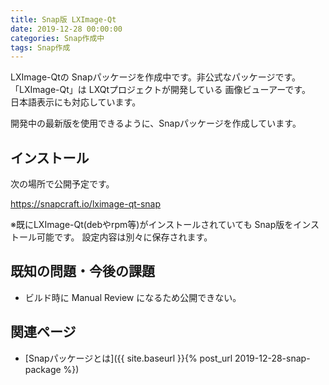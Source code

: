 ```yaml
---
title: Snap版 LXImage-Qt
date: 2019-12-28 00:00:00
categories: Snap作成中
tags: Snap作成
---
```


LXImage-Qtの Snapパッケージを作成中です。非公式なパッケージです。  
「LXImage-Qt」は LXQtプロジェクトが開発している 画像ビューアーです。  
日本語表示にも対応しています。

開発中の最新版を使用できるように、Snapパッケージを作成しています。

## インストール

次の場所で公開予定です。

<https://snapcraft.io/lximage-qt-snap>

※既にLXImage-Qt(debやrpm等)がインストールされていても Snap版をインストール可能です。
設定内容は別々に保存されます。

## 既知の問題・今後の課題

* ビルド時に Manual Review になるため公開できない。

## 関連ページ

- [Snapパッケージとは]({{ site.baseurl }}{% post_url 2019-12-28-snap-package %})
